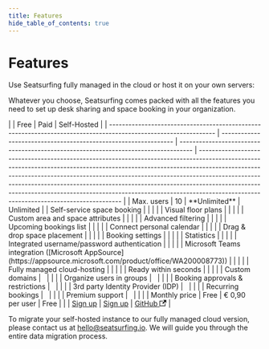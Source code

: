 ```yaml
---
title: Features
hide_table_of_contents: true
---
```


# Features

Use Seatsurfing fully managed in the cloud or host it on your own servers:

Whatever you choose, Seatsurfing comes packed with all the features you need to set up desk sharing and space booking in your organization.

<div class="feature-table">
|                                                                                                                 | Free                                                            | Paid                                                                               | Self-Hosted                                                                                                                                                                                                                                                                                                                                                                                                                                                  |
| --------------------------------------------------------------------------------------------------------------- | --------------------------------------------------------------- | ---------------------------------------------------------------------------------- | ------------------------------------------------------------------------------------------------------------------------------------------------------------------------------------------------------------------------------------------------------------------------------------------------------------------------------------------------------------------------------------------------------------------------------------------------------------ |
| Max. users                                                                                                      | 10                                                              | **Unlimited**                                                                      | Unlimited                                                                                                                                                                                                                                                                                                                                                                                                                                                    |
| Self-service space booking                                                                                      | <span class="blue-dot"></span>                                  | <span class="blue-dot"></span>                                                     | <span class="blue-dot"></span>                                                                                                                                                                                                                                                                                                                                                                                                                               |
| Visual floor plans                                                                                              | <span class="blue-dot"></span>                                  | <span class="blue-dot"></span>                                                     | <span class="blue-dot"></span>                                                                                                                                                                                                                                                                                                                                                                                                                               |
| Custom area and space attributes                                                                                | <span class="blue-dot"></span>                                  | <span class="blue-dot"></span>                                                     | <span class="blue-dot"></span>                                                                                                                                                                                                                                                                                                                                                                                                                               |
| Advanced filtering                                                                                              | <span class="blue-dot"></span>                                  | <span class="blue-dot"></span>                                                     | <span class="blue-dot"></span>                                                                                                                                                                                                                                                                                                                                                                                                                               |
| Upcoming bookings list                                                                                          | <span class="blue-dot"></span>                                  | <span class="blue-dot"></span>                                                     | <span class="blue-dot"></span>                                                                                                                                                                                                                                                                                                                                                                                                                               |
| Connect personal calendar                                                                                       | <span class="blue-dot"></span>                                  | <span class="blue-dot"></span>                                                     | <span class="blue-dot"></span>                                                                                                                                                                                                                                                                                                                                                                                                                               |
| Drag & drop space placement                                                                                     | <span class="blue-dot"></span>                                  | <span class="blue-dot"></span>                                                     | <span class="blue-dot"></span>                                                                                                                                                                                                                                                                                                                                                                                                                               |
| Booking settings                                                                                                | <span class="blue-dot"></span>                                  | <span class="blue-dot"></span>                                                     | <span class="blue-dot"></span>                                                                                                                                                                                                                                                                                                                                                                                                                               |
| Statistics                                                                                                      | <span class="blue-dot"></span>                                  | <span class="blue-dot"></span>                                                     | <span class="blue-dot"></span>                                                                                                                                                                                                                                                                                                                                                                                                                               |
| Integrated username/password authentication                                                                     | <span class="blue-dot"></span>                                  | <span class="blue-dot"></span>                                                     | <span class="blue-dot"></span>                                                                                                                                                                                                                                                                                                                                                                                                                               |
| Microsoft Teams integration ([Microsoft AppSource](https://appsource.microsoft.com/product/office/WA200008773)) | <span class="blue-dot"></span>                                  | <span class="blue-dot"></span>                                                     |                                                                                                                                                                                                                                                                                                                                                                                                                                                              |
| Fully managed cloud-hosting                                                                                     | <span class="blue-dot"></span>                                  | <span class="blue-dot"></span>                                                     |                                                                                                                                                                                                                                                                                                                                                                                                                                                              |
| Ready within seconds                                                                                            | <span class="blue-dot"></span>                                  | <span class="blue-dot"></span>                                                     |                                                                                                                                                                                                                                                                                                                                                                                                                                                              |
| Custom domains                                                                                                  |                                                                 | <span class="blue-dot"></span>                                                     | <span class="blue-dot"></span>                                                                                                                                                                                                                                                                                                                                                                                                                               |
| Organize users in groups                                                                                        |                                                                 | <span class="blue-dot"></span>                                                     | <span class="blue-dot"></span>                                                                                                                                                                                                                                                                                                                                                                                                                               |
| Booking approvals & restrictions                                                                                |                                                                 | <span class="blue-dot"></span>                                                     | <span class="blue-dot"></span>                                                                                                                                                                                                                                                                                                                                                                                                                               |
| 3rd party Identity Provider (IDP)                                                                               |                                                                 | <span class="blue-dot"></span>                                                     | <span class="blue-dot"></span>                                                                                                                                                                                                                                                                                                                                                                                                                               |
| Recurring bookings                                                                                              |                                                                 | <span class="blue-dot"></span>                                                     | <span class="blue-dot"></span>                                                                                                                                                                                                                                                                                                                                                                                                                               |
| Premium support                                                                                                 |                                                                 | <span class="blue-dot"></span>                                                     |                                                                                                                                                                                                                                                                                                                                                                                                                                                              |
| Monthly price                                                                                                   | Free                                                            | € 0,90<br />per user                                                               | Free                                                                                                                                                                                                                                                                                                                                                                                                                                                         |
|                                                                                                                 | <a href="/sign-up" class="button button--secondary">Sign up</a> | <a href="/sign-up-paid" class="button button--primary button-gradient">Sign up</a> | <a href="https://github.com/seatsurfing/seatsurfing" target="_blank" class="button button--secondary">GitHub <svg width="13.5" height="13.5" aria-hidden="true" viewBox="0 0 24 24" class="iconExternalLink_node_modules-@docusaurus-theme-classic-lib-theme-Icon-ExternalLink-styles-module"><path fill="currentColor" d="M21 13v10h-21v-19h12v2h-10v15h17v-8h2zm3-12h-10.988l4.035 4-6.977 7.07 2.828 2.828 6.977-7.07 4.125 4.172v-11z"></path></svg></a> |
</div>

To migrate your self-hosted instance to our fully managed cloud version, please contact us at hello@seatsurfing.io. We will guide you through the entire data migration process.
